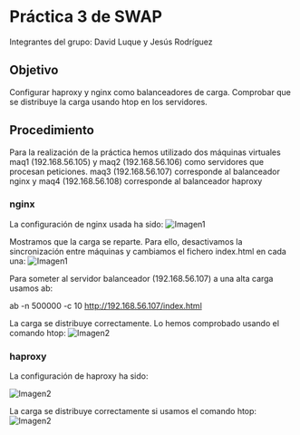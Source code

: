 # Práctica 3 de SWAP
Integrantes del grupo: David Luque y Jesús Rodríguez

## Objetivo
Configurar haproxy y nginx como balanceadores de carga. Comprobar que se distribuye la carga usando htop en los servidores.

## Procedimiento
Para la realización de la práctica hemos utilizado dos máquinas virtuales maq1 (192.168.56.105) y maq2 (192.168.56.106) como servidores que procesan peticiones. maq3 (192.168.56.107) corresponde al balanceador nginx y maq4 (192.168.56.108) corresponde al balanceador haproxy

### nginx

La configuración de nginx usada ha sido: 
![Imagen1](https://github.com/davidluque1/SWAP/blob/master/Practica%203/pract3_nginx_config.png)

Mostramos que la carga se reparte. Para ello, desactivamos la sincronización entre máquinas y cambiamos el fichero index.html en cada una:
![Imagen1](https://github.com/davidluque1/SWAP/blob/master/Practica%203/pract3_nginx_alterna.png)

Para someter al servidor balanceador (192.168.56.107) a una alta carga usamos ab:

ab -n 500000 -c 10 http://192.168.56.107/index.html

La carga se distribuye correctamente. Lo hemos comprobado usando el comando htop:
![Imagen2](https://github.com/davidluque1/SWAP/blob/master/Practica%203/pract3_nginx_htop.png)

### haproxy

La configuración de haproxy ha sido:

![Imagen2](https://github.com/davidluque1/SWAP/blob/master/Practica%203/pract3_haproxy_config.png)

La carga se distribuye correctamente si usamos el comando htop:
![Imagen2](https://github.com/davidluque1/SWAP/blob/master/Practica%203/pract3_nginx_htop.png)


